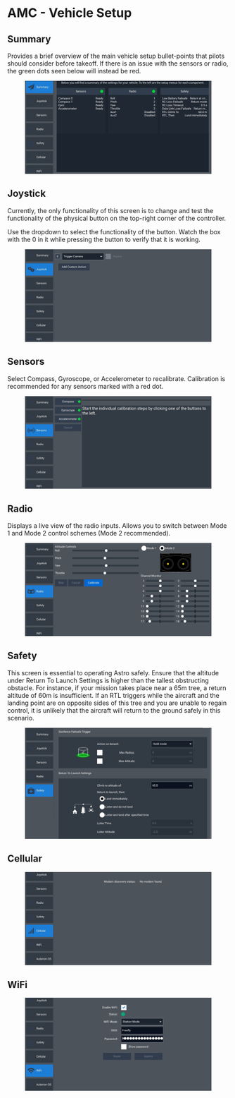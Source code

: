 # AMC - Vehicle Setup

## Summary

Provides a brief overview of the main vehicle setup bullet-points that pilots should consider before takeoff. If there is an issue with the sensors or radio, the green dots seen below will instead be red.&#x20;

<figure><img src="../../../../.gitbook/assets/Summary.jpg" alt=""><figcaption></figcaption></figure>

## Joystick

Currently, the only functionality of this screen is to change and test the functionality of the physical button on the top-right corner of the controller.&#x20;

Use the dropdown to select the functionality of the button. Watch the box with the 0 in it while pressing the button to verify that it is working.&#x20;

<figure><img src="../../../../.gitbook/assets/Joystick.jpg" alt=""><figcaption></figcaption></figure>

## Sensors

Select Compass, Gyroscope, or Accelerometer to recalibrate. Calibration is recommended for any sensors marked with a red dot.&#x20;

<figure><img src="../../../../.gitbook/assets/Sensors.jpg" alt=""><figcaption></figcaption></figure>

## Radio

Displays a live view of the radio inputs. Allows you to switch between Mode 1 and Mode 2 control schemes (Mode 2 recommended).&#x20;

<figure><img src="../../../../.gitbook/assets/Radio.jpg" alt=""><figcaption></figcaption></figure>

## Safety

This screen is essential to operating Astro safely. Ensure that the altitude under Return To Launch Settings is higher than the tallest obstructing obstacle. For instance, if your mission takes place near a 65m tree, a return altitude of 60m is insufficient. If an RTL triggers while the aircraft and the landing point are on opposite sides of this tree and you are unable to regain control, it is unlikely that the aircraft will return to the ground safely in this scenario.&#x20;

<figure><img src="../../../../.gitbook/assets/Safety.jpg" alt=""><figcaption></figcaption></figure>

## Cellular

<figure><img src="../../../../.gitbook/assets/Cellular_none.jpg" alt=""><figcaption></figcaption></figure>

## WiFi

<figure><img src="../../../../.gitbook/assets/wifi_connected.jpg" alt=""><figcaption></figcaption></figure>
